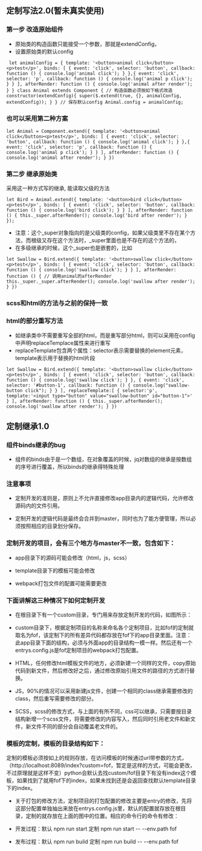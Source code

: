 ## 定制写法2.0(暂未真实使用)

### 第一步 改造原始组件
- 原始类的构造函数只能接受一个参数，那就是extendConfig，
- 设置原始类的默认config

` 
let animalConfig = {
     template: '<button>animal click</button><p>test</p>',
     binds: [
         {
             event: 'click',
             selector: 'button',
             callback: function () {
                 console.log('animal click');
             }
         },{
             event: 'click',
             selector: 'p',
             callback: function () {
                 console.log('animal p click');
             }
         }
     ],
     afterRender: function () {
         console.log('animal after render');
     }
 }
 class Animal extends Component {
    // 构造函数必须按如下格式改造
     constructor(extendConfig){
         super($.extend(true, {}, animalConfig, extendConfig));
     }
 }
 // 保存默认config
 Animal.config = animalConfig;
` 

### 也可以采用第二种方案

`
let Animal = Component.extend({
   template: '<button>animal click</button><p>test</p>',
   binds: [
       {
           event: 'click',
           selector: 'button',
           callback: function () {
               console.log('animal click');
           }
       },{
           event: 'click',
           selector: 'p',
           callback: function () {
               console.log('animal p click');
           }
       }
   ],
   afterRender: function () {
       console.log('animal after render');
   }
})
`


### 第二步 继承原始类
采用这一种方式写的继承, 能读取父级的方法

`
let Bird = Animal.extend({
  template: '<button>bird click</button><p>test</p>',
  binds: [
      {
          event: 'click',
          selector: 'button',
          callback: function () {
              console.log('bird click');
          }
      }
  ],
  afterRender: function () {
      this._super.afterRender();
      console.log('bird after render');
  }
});
`

- 注意：这个_super对象指向的是父级类的config，如果父级类里不存在某个方法，而根级又存在这个方法时，_super里面也是不存在的这个方法的，
- 在多级继承的时候，这个_super也是嵌套的，比如

`
 let Swallow = Bird.extend({
     template: '<button>swallow click</button><p>test</p>',
     binds: [
         {
             event: 'click',
             selector: 'button',
             callback: function () {
                 console.log('swallow click');
             }
         }
     ],
     afterRender: function () {
        // 调用animal的afterRender
         this._super._super.afterRender();
         console.log('swallow after render');
     }
 })
`
 
### scss和html的方法与之前的保持一致

### html的部分重写方法

- 如继承类中不需要重写全部的html，而是重写部分html，则可以采用在config中声明replaceTemplace属性来进行重写
- replaceTemplate包含两个属性：selector表示需要替换的element元素，template表示用于替换的html片段

`
let Swallow = Bird.extend({
    template: '<button>swallow click</button><p>test</p>',
    binds: [
        {
            event: 'click',
            selector: 'button',
            callback: function () {
                console.log('swallow click');
            }
        },
        {
            event: 'click',
            selector: '#button-1',
            callback: function () {
                console.log("swallow-button click");
            }
        }
    ],
    replaceTemplate:[
        {
            selector:'p',
            template:'<input type="button" value="swallow-button" id="button-1">'
        }
    ],
    afterRender: function () {
        this._super.afterRender();
        console.log('swallow after render');
    }
})
`


## 定制继承1.0
 
### 组件binds继承的bug

- 组件的binds由于是一个数组，在对象覆盖的时候，jq对数组的继承是按数组的序号进行覆盖，所以binds的继承得特殊处理

### 注意事项

- 定制开发的准则是，原则上不允许直接修改app目录内的逻辑代码，允许修改源码内的文件引用。

- 定制开发的逻辑代码是最终会合并到master，同时也为了能方便管理，所以必须按照相应的目录划分保存。

### 定制开发的项目，会有三个地方与master不一致，包含如下：

- app目录下的源码可能会修改（html，js，scss）

- template目录下的模板可能会修改

- webpack打包文件的配置可能需要更改

### 下面讲解这三种情况下如何定制开发

- 在根目录下有一个custom目录，专门用来存放定制开发的代码，如图所示：

- custom目录下，根据定制项目的名称来命名各个定制项目，比如fof的定制就取名为fof，该定制下的所有差异代码都存放在fof下的app目录里面。注意：此app目录下面的结构，必须与外面app的目录结构一模一样。然后还有一个entrys.config.js是fof定制项目的webpack打包配置。

- HTML，任何修改html模板文件的地方，必须新建一个同样的文件，copy原始代码到新文件，然后修改好之后，通过修改原始引用文件的路径的方式进行替换。

- JS，90%的情况可以采用新建js文件，创建一个相同的class继承需要修改的class，然后重写需要修改的部分。

- SCSS，scss的修改方式，与上面的有所不同，css可以继承，只需要按目录结构新增一个scss文件，将需要修改的内容写入，然后同时引用老文件和新文件，新文件不同的部分会自动覆盖老文件的。

### 模板的定制，模板的目录结构如下：

定制的模板必须按如上的规则存放，在访问模板的时候通过url带参数的方式，（http://localhost:8089/index?custom=fof，暂定是这样的方式，可能会更改，不过原理就是这样不变）python会默认去找custom/fof目录下有没有index这个模板，如果找到了就用fof下的index，如果未找到还是会返回查找默认template目录下的index。

- 关于打包的修改方法，定制项目的打包配置的修改主要是entry的修改，先将这部分配置单独抽出来放在entrys.config.js里，默认的配置就存放在根目录，定制的就存放在上面的图中的位置。相应的命令行的命令有修改：

- 开发过程：默认 npm run start    定制  npm run start -- --env.path fof

- 发布过程：默认 npm run build   定制  npm run build -- --env.path fof
